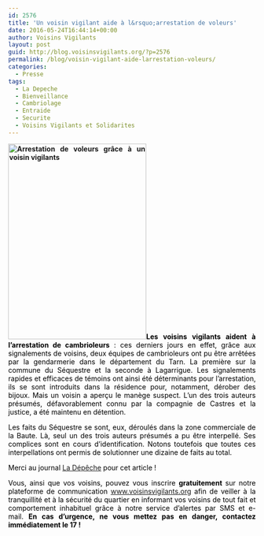 ```yaml
---
id: 2576
title: 'Un voisin vigilant aide à l&rsquo;arrestation de voleurs'
date: 2016-05-24T16:44:14+00:00
author: Voisins Vigilants
layout: post
guid: http://blog.voisinsvigilants.org/?p=2576
permalink: /blog/voisin-vigilant-aide-larrestation-voleurs/
categories:
  - Presse
tags:
  - La Depeche
  - Bienveillance
  - Cambriolage
  - Entraide
  - Securite 
  - Voisins Vigilants et Solidarites
---
```

<p style="text-align: justify;">
  <strong><a href="./../../images/2016/05/arrestation-voleur.png"><img class="alignleft wp-image-2579" src="./../../images/2016/05/arrestation-voleur.png" alt="Arrestation de voleurs grâce à un voisin vigilants" width="281" height="397" /></a><span style="color: #000000;">Les voisins vigilants aident à l&rsquo;arrestation de cambrioleurs</span></strong><span style="color: #000000;"> : ces derniers jours en effet, grâce aux signalements de voisins, deux équipes de cambrioleurs ont pu être arrêtées par la gendarmerie dans le département du Tarn. La première sur la commune du Séquestre et la seconde à Lagarrigue. Les signalements rapides et efficaces de témoins ont ainsi été déterminants pour l&rsquo;arrestation, ils se sont introduits dans la résidence pour, notamment, dérober des bijoux. Mais un voisin a aperçu le manège suspect. L&rsquo;un des trois auteurs présumés, défavorablement connu par la compagnie de Castres et la justice, a été maintenu en détention.</span>
</p>

<p style="text-align: justify;">
  <span style="color: #000000;">Les faits du Séquestre se sont, eux, déroulés dans la zone commerciale de la Baute. Là, seul un des trois auteurs présumés a pu être interpellé. Ses complices sont en cours d&rsquo;identification. Notons toutefois que toutes ces interpellations ont permis de solutionner une dizaine de faits au total.</span>
</p>

<p style="text-align: justify;">
  <span style="font-weight: inherit; font-style: inherit; color: #464646;"><span style="font-weight: inherit; font-style: inherit;"><span style="font-weight: inherit; font-style: inherit; color: #000000;">Merci au journal</span><span style="font-weight: inherit; font-style: inherit; color: #000000;"><span style="color: #464646;"> <a href="http://www.ladepeche.fr/article/2016/04/28/2334175-un-voisin-vigilant-aide-a-l-arrestation-de-voleurs.html">La Dépêche</a> </span></span></span></span><span style="font-weight: inherit; font-style: inherit; color: #000000;">pour cet article !</span>
</p>

<p style="text-align: justify;">
  <span style="color: #000000;">Vous, ainsi que vos voisins, pouvez vous inscrire <strong>gratuitement</strong> sur notre plateforme de communication <a href="www.voisinsvigilants.org">www.voisinsvigilants.org</a></span><span style="color: #000000;"> afin de veiller à la tranquillité et à la sécurité du quartier en informant vos voisins de tout fait et comportement inhabituel grâce à notre service d’alertes par SMS et e-mail. <strong style="font-style: inherit;">En cas d’urgence, ne vous mettez pas en danger, contactez immédiatement le 17 !</strong></span>
</p>
